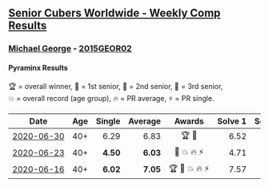 <style>table {white-space: nowrap;}</style>

## [Senior Cubers Worldwide - Weekly Comp Results](/scw-comp/results/)
### [Michael George](README.md) - [2015GEOR02](https://www.worldcubeassociation.org/persons/2015GEOR02?event=pyram)
#### Pyraminx Results

<span style="white-space: nowrap;">🏆 = overall winner</span>, <span style="white-space: nowrap;">🥇 = 1st senior</span>, <span style="white-space: nowrap;">🥈 = 2nd senior</span>, <span style="white-space: nowrap;">🥉 = 3rd senior</span>, <span style="white-space: nowrap;">💥 = overall record (age group)</span>, <span style="white-space: nowrap;">🔥 = PR average</span>, <span style="white-space: nowrap;">⚡ = PR single</span>.

| Date | Age | Single | Average | Awards | Solve 1 | Solve 2 | Solve 3 | Solve 4 | Solve 5 | Video |
| :--: | :--: | --: | --: | :--: | --: | --: | --: | --: | --: | :-- |
| [2020-06-30](../../results/2020-06-30/pyram.md) | 40+ | 6.29 | 6.83 | 🏆 🥇 | 6.52 | 6.29 | 9.26 | 6.64 | 7.32 | [Link](https://www.facebook.com/events/1716512181834525?view=permalink&id=1717720541713689) |
| [2020-06-23](../../results/2020-06-23/pyram.md) | 40+ | **4.50** | **6.03** | 🥇 💥 🔥 ⚡ | 4.71 | 13.70 | 8.60 | 4.78 | **4.50** | [Link](https://www.facebook.com/events/1618516681636159?view=permalink&id=1623347121153115) |
| [2020-06-16](../../results/2020-06-16/pyram.md) | 40+ | **6.02** | **7.05** | 🏆 🥇 💥 🔥 ⚡ | 7.57 | **6.02** | 9.72 | 7.26 | 6.33 | [Link](https://www.facebook.com/events/296087658445428?view=permalink&id=296273825093478) |


<!-- Global site tag (gtag.js) - Google Analytics -->
<script async src="https://www.googletagmanager.com/gtag/js?id=UA-86348435-3"></script>
<script>window.dataLayer = window.dataLayer || []; function gtag() {dataLayer.push(arguments);} gtag('js', new Date()); gtag('config', 'UA-86348435-3');</script>
